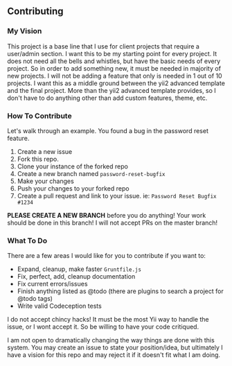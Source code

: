 Contributing
------------

### My Vision

This project is a base line that I use for client projects that require a
user/admin section. I want this to be my starting point for every project. It
does not need all the bells and whistles, but have the basic needs of every
project. So in order to add something new, it must be needed in majority of new
projects. I will not be adding a feature that only is needed in 1 out of 10
projects. I want this as a middle ground between the yii2 advanced template and
the final project. More than the yii2 advanced template provides, so I don't have
to do anything other than add custom features, theme, etc.

### How To Contribute

Let's walk through an example. You found a bug in the password reset feature.

1. Create a new issue
2. Fork this repo.
3. Clone your instance of the forked repo
4. Create a new branch named `password-reset-bugfix`
5. Make your changes
6. Push your changes to your forked repo
7. Create a pull request and link to your issue. ie: `Password Reset Bugfix #1234`

**PLEASE CREATE A NEW BRANCH** before you do anything! Your work should be done
in this branch! I will not accept PRs on the master branch!

### What To Do

There are a few areas I would like for you to contribute if you want to:

- Expand, cleanup, make faster `Gruntfile.js`
- Fix, perfect, add, cleanup documentation
- Fix current errors/issues
- Finish anything listed as @todo (there are plugins to search a project for @todo tags)
- Write valid Codeception tests

I do not accept chincy hacks! It must be the most Yii way to handle the issue, or
I wont accept it. So be willing to have your code critiqued.

I am not open to dramatically changing the way things are done with this system. You
may create an issue to state your position/idea, but ultimately I have a vision for this
repo and may reject it if it doesn't fit what I am doing.
